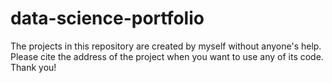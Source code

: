 # data-science-portfolio

The projects in this repository are created by myself without anyone's help. Please cite the address of the project when you want to use any of its code. Thank you!
